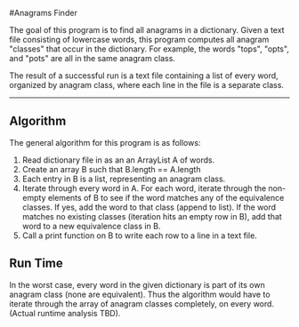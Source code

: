 #Anagrams Finder

The goal of this program is to find all anagrams in a dictionary. Given a text
file consisting of lowercase words, this program computes all anagram "classes"
that occur in the dictionary. For example, the words "tops", "opts", and "pots"
are all in the same anagram class.

The result of a successful run is a text file containing a list of every word,
organized by anagram class, where each line in the file is a separate class.

---

## Algorithm

The general algorithm for this program is as follows:

1. Read dictionary file in as an an ArrayList A of words.
2. Create an array B such that B.length == A.length
3. Each entry in B is a list, representing an anagram class.
4. Iterate through every word in A. For each word, iterate through the non-empty
elements of B to see if the word matches any of the equivalence classes. If yes,
add the word to that class (append to list). If the word matches no existing
classes (iteration hits an empty row in B), add that word to a new equivalence
class in B.
5. Call a print function on B to write each row to a line in a text file.

## Run Time

In the worst case, every word in the given dictionary is part of its own anagram
class (none are equivalent). Thus the algorithm would have to iterate through
the array of anagram classes completely, on every word. (Actual runtime analysis
TBD).

